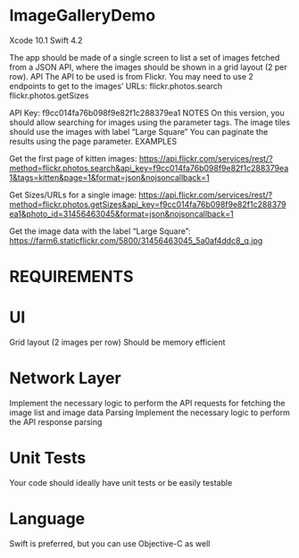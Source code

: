 # ImageGalleryDemo

Xcode 10.1
Swift 4.2


The app should be made of a single screen to list a set of images fetched from a JSON API, where the images should be shown in a grid layout (2 per row).
API
The API to be used is from Flickr. You may need to use 2 endpoints to get to the images’ URLs:
flickr.photos.search
flickr.photos.getSizes

API Key: f9cc014fa76b098f9e82f1c288379ea1
NOTES
On this version, you should allow searching for images using the parameter tags.
The image tiles should use the images with label “Large Square”
You can paginate the results using the page parameter.
EXAMPLES

Get the first page of kitten images: 
https://api.flickr.com/services/rest/?method=flickr.photos.search&api_key=f9cc014fa76b098f9e82f1c288379ea1&tags=kitten&page=1&format=json&nojsoncallback=1

Get Sizes/URLs for a single image: 
https://api.flickr.com/services/rest/?method=flickr.photos.getSizes&api_key=f9cc014fa76b098f9e82f1c288379ea1&photo_id=31456463045&format=json&nojsoncallback=1

Get the image data with the label “Large Square”: 
https://farm6.staticflickr.com/5800/31456463045_5a0af4ddc8_q.jpg

# REQUIREMENTS

# UI
Grid layout (2 images per row)
Should be memory efficient

# Network Layer
Implement the necessary logic to perform the API requests for fetching the image list and image data
Parsing
Implement the necessary logic to perform the API response parsing

# Unit Tests
Your code should ideally have unit tests or be easily testable

# Language
Swift is preferred, but you can use Objective-C as well

